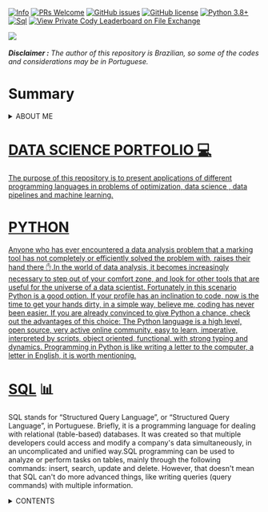 <div>
  
  [![Info](https://img.shields.io/badge/Project-Info-brightgreen?logo=data:image/svg%2bxml)](https://github.com/users/FelipeRamosOliveira/projects/3)
  [![PRs Welcome](https://img.shields.io/badge/PRs-welcome-brightgreen.svg)](https://github.com/FelipeRamosOliveira/Portfolio/pulls)
  [![GitHub issues](https://img.shields.io/github/issues/FelipeRamosOliveira/Portfolio.svg)](https://img.shields.io/github/issues/FelipeRamosOliveira/Portfolio.svg)
  [![GitHub license](https://img.shields.io/github/license/Naereen/StrapDown.js.svg)](https://github.com/Naereen/StrapDown.js/blob/master/LICENSE)
  [![Python 3.8+](https://img.shields.io/badge/Python-3.8+-blue.svg)](https://www.python.org/downloads/release/python-360/)
  [![Sql](https://img.shields.io/badge/MySql-8.0-blue.svg)](https://www.mysql.com/)
  [![View Private Cody Leaderboard on File Exchange](https://www.mathworks.com/matlabcentral/images/matlab-file-exchange.svg)](https://www.mathworks.com/matlabcentral/fileexchange/)

</div>
  
![](https://allhacked.com/up/2019/03/hello-world.gif)

***Disclaimer :** The author of this repository is Brazilian, so some of the codes and considerations may be in Portuguese.*

<!--.................................................-->
# Summary

<details>
  <summary>ABOUT ME</summary>
 
#  Hi, I'm Felipe ! :wave:
I'm a Data Engineer at Stone Payments and a PhD candidate in Computer Systems at PEC / COPPE / UFRJ (2020-2024), in the Decision Making research area. I'm a huge machine learning enthusiast and have experience with AI, natural language processing, nature-inspired algorithms, and optimization.
 
### Stats
<div>
  
  <div style="display: inline_block">
  <a href="https://github.com/FelipeRamosOliveira">
  <img height="180em"  src="https://github-readme-stats.vercel.app/api?username=FelipeRamosOliveira&show_icons=true&theme=graywhiteinclude_all_commits=true&count_private=true"/>
  <img height="180em"  src="https://github-readme-stats.vercel.app/api/top-langs/?username=FelipeRamosOliveira&layout=compact&langs_count=8&theme=graywhite"/>

</div>
    
### Skills
<div>
<div style="display: inline_block"><br>
<img align="center" alt="Felipe-Python" height="30" width="40" src="https://raw.githubusercontent.com/devicons/devicon/master/icons/python/python-original.svg">
<img align="center" alt="Felipe-Jupyter" height="30" width="40" src="https://raw.githubusercontent.com/devicons/devicon/master/icons/jupyter/jupyter-original.svg">
<img align="center" alt="Felipe-Matlab" height="30" width="40" src="https://raw.githubusercontent.com/devicons/devicon/master/icons/matlab/matlab-original.svg">
<img align="center" alt="Felipe-GCP" height="30" width="40" src="https://raw.githubusercontent.com/devicons/devicon/master/icons/googlecloud/googlecloud-original.svg">
<img align="center" alt="Felipe-Docker" height="30" width="40" src="https://raw.githubusercontent.com/devicons/devicon/master/icons/docker/docker-original.svg">
<img align="center" alt="Felipe-Git" height="30" width="40" src="https://raw.githubusercontent.com/devicons/devicon/master/icons/git/git-original.svg">
<img align="center" alt="Felipe-SQL" height="30" width="40" src="https://raw.githubusercontent.com/devicons/devicon/master/icons/postgresql/postgresql-original.svg">
<img align="center" alt="Felipe-C" height="30" width="40" src="https://raw.githubusercontent.com/devicons/devicon/master/icons/c/c-original.svg">
<img align="center" alt="Felipe-Js" height="30" width="40" src="https://raw.githubusercontent.com/devicons/devicon/master/icons/javascript/javascript-plain.svg">
<img align="center" alt="Felipe-React" height="30" width="40" src="https://raw.githubusercontent.com/devicons/devicon/master/icons/react/react-original.svg">
<img align="center" alt="Felipe-HTML" height="30" width="40" src="https://raw.githubusercontent.com/devicons/devicon/master/icons/html5/html5-original.svg">
<img align="center" alt="Felipe-CSS" height="30" width="40" src="https://raw.githubusercontent.com/devicons/devicon/master/icons/css3/css3-original.svg"> 
</div>
  
</details>
  
<!--.................................................-->
  


# DATA SCIENCE PORTFOLIO :computer:

The purpose of this repository is to present applications of different programming languages in problems of optimization, data science , data pipelines and machine learning.

# PYTHON

Anyone who has ever encountered a data analysis problem that a marking tool has not completely or efficiently solved the problem with, raises their hand there :raised_hand:.In the world of data analysis, it becomes increasingly necessary to step out of your comfort zone, and look for other tools that are useful for the universe of a data scientist. Fortunately in this scenario Python is a good option. If your profile has an inclination to code, now is the time to get your hands dirty, in a simple way, believe me, coding has never been easier. If you are already convinced to give Python a chance, check out the advantages of this choice: The Python language is a high level, open source, very active online community, easy to learn, imperative, interpreted by scripts, object oriented, functional, with strong typing and dynamics. Programming in Python is like writing a letter to the computer, a letter in English, it is worth mentioning.  
 
 
  
# [SQL](https://github.com/FelipeRamosOliveira/Portfolio/tree/main/Sql) :bar_chart:

SQL stands for “Structured Query Language”, or “Structured Query Language”, in Portuguese. Briefly, it is a programming language for dealing with relational (table-based) databases. It was created so that multiple developers could access and modify a company's data simultaneously, in an uncomplicated and unified way.SQL programming can be used to analyze or perform tasks on tables, mainly through the following commands: insert, search, update and delete. However, that doesn't mean that SQL can't do more advanced things, like writing queries (query commands) with multiple information.

<details>
  <summary>CONTENTS</summary> 

## SQL

SQL stands for “Structured Query Language”, or “Structured Query Language”, in Portuguese. Briefly, it is a programming language for dealing with relational (table-based) databases. It was created so that multiple developers could access and modify a company's data simultaneously, in an uncomplicated and unified way.SQL programming can be used to analyze or perform tasks on tables, mainly through the following commands: insert, search, update and delete. However, that doesn't mean that SQL can't do more advanced things, like writing queries (query commands) with multiple information.
  
## MATLAB

Unlike many engineering-oriented software, MATLAB does not have an engineering or specific area. Any engineering (including any area of science) can use it.It is even difficult to talk about all the functions of MATLAB because, in addition to the basic functions, you can still develop its functions and programs. In addition to software, it is a programming language. It is normal to hear someone (usually an engineer) say that they program in MATLAB. So, the use is quite different. MATLAB is usually one of the first options for engineers who need to solve a problem / function, perform a simulation, do a statistical test or visualize a result. Other areas of science, on the other hand, usually try other software / languages first.

</details>









